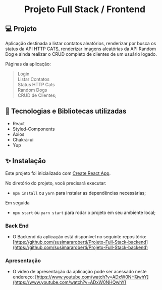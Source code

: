 <h1 align="center"> Projeto Full Stack / Frontend</h1>

## 💻 Projeto

Aplicação destinada a listar contatos aleatórios, renderizar por busca os status da API HTTP CATS, renderizar imagens aleatórias da API Random Dog e ainda realizar o CRUD completo de clientes de um usuário logado.

Páginas da aplicação:

> Login<br>
> Listar Contatos<br>
> Status HTTP Cats<br>
> Random Dogs<br>
> CRUD de Clientes;

## 🔨 Tecnologias e Bibliotecas utilizadas

- React
- Styled-Components
- Axios
- Chakra-ui
- Yup

## ✨ Instalação

Este projeto foi inicializado com [Create React App](https://github.com/facebook/create-react-app).

No diretório do projeto, você precisará executar:

- `npm install` ou `yarn` para instalar as dependências necessárias;

Em seguida

- `npm start` ou `yarn start` para rodar o projeto em seu ambiente local;

### Back End

- O Backend da aplicação está disponível no seguinte repositório: [https://github.com/susimararoberti/Projeto-Full-Stack-backend](https://github.com/susimararoberti/Projeto-Full-Stack-backend)

### Apresentação

- O vídeo de apresentação da aplicação pode ser acessado neste endereço: [https://www.youtube.com/watch?v=ADxW0NHQwhY](https://www.youtube.com/watch?v=ADxW0NHQwhY)

